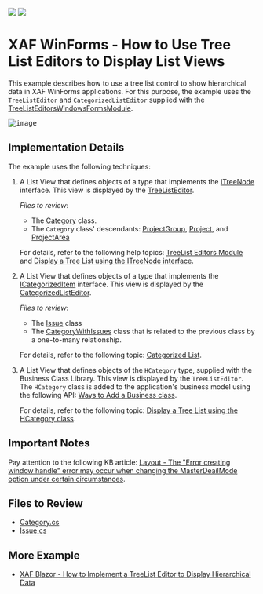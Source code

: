 <!-- default badges list -->
[![](https://img.shields.io/badge/Open_in_DevExpress_Support_Center-FF7200?style=flat-square&logo=DevExpress&logoColor=white)](https://supportcenter.devexpress.com/ticket/details/E1125)
[![](https://img.shields.io/badge/📖_How_to_use_DevExpress_Examples-e9f6fc?style=flat-square)](https://docs.devexpress.com/GeneralInformation/403183)
<!-- default badges end -->

# XAF WinForms - How to Use Tree List Editors to Display List Views

This example describes how to use a tree list control to show hierarchical data in XAF WinForms applications. For this purpose, the example uses the `TreeListEditor` and `CategorizedListEditor` supplied with the [TreeListEditorsWindowsFormsModule](https://docs.devexpress.com/eXpressAppFramework/DevExpress.ExpressApp.TreeListEditors.Win.TreeListEditorsWindowsFormsModule). 

<kbd>![image](https://github.com/DevExpress-Examples/XAF_how-to-use-tree-list-editors-to-display-list-views-e1125/assets/14300209/b08d7d3e-c32d-4b73-bd2f-f537f6770871)</kbd>

## Implementation Details

The example uses the following techniques:

1. A List View that defines objects of a type that implements the [ITreeNode](https://docs.devexpress.com/eXpressAppFramework/DevExpress.Persistent.Base.General.ITreeNode) interface. This view is displayed by the [TreeListEditor](https://docs.devexpress.com/eXpressAppFramework/DevExpress.ExpressApp.TreeListEditors.Win.TreeListEditor).
 
    _Files to review_:
  
    * The [Category](./CS/EFCore/UseTreeListEF/UseTreeListEF.Module/BusinessObjects/Category.cs) class.
    * The `Category` class' descendants: [ProjectGroup](./CS/EFCore/UseTreeListEF/UseTreeListEF.Module/BusinessObjects/ProjectGroup.cs), [Project](./CS/EFCore/UseTreeListEF/UseTreeListEF.Module/BusinessObjects/Project.cs), and [ProjectArea](./CS/EFCore/UseTreeListEF/UseTreeListEF.Module/BusinessObjects/ProjectArea.cs)
    
    For details, refer to the following help topics: [TreeList Editors Module](https://docs.devexpress.com/eXpressAppFramework/112836/application-shell-and-base-infrastructure/tree-list-editors/tree-list-editors-module-overview) and [Display a Tree List using the ITreeNode interface](https://docs.devexpress.com/eXpressAppFramework/112837/application-shell-and-base-infrastructure/tree-list-editors/display-a-tree-list-using-the-tree-node-interface).
  
2. A List View that defines objects of a type that implements the [ICategorizedItem](https://docs.devexpress.com/eXpressAppFramework/DevExpress.Persistent.Base.General.ICategorizedItem) interface. This view is displayed by the [CategorizedListEditor](https://docs.devexpress.com/eXpressAppFramework/DevExpress.ExpressApp.TreeListEditors.Win.CategorizedListEditor).

    _Files to review_:

    * The [Issue](./CS/EFCore/UseTreeListEF/UseTreeListEF.Module/BusinessObjects/Issue.cs) class
    * The [CategoryWithIssues](./CS/EFCore/UseTreeListEF/UseTreeListEF.Module/BusinessObjects/CategoryWithIssues.cs) class that is related to the previous class by a one-to-many relationship.

    For details, refer to the following topic: [Categorized List](https://docs.devexpress.com/eXpressAppFramework/112838/application-shell-and-base-infrastructure/tree-list-editors/categorized-list).

3. A List View that defines objects of the `HCategory` type, supplied with the Business Class Library. This view is displayed by the `TreeListEditor`. The `HCategory` class is added to the application's business model using the following API: [Ways to Add a Business class](https://docs.devexpress.com/eXpressAppFramework/112847/business-model-design-orm/ways-to-add-a-business-class).

    For details, refer to the following topic: [Display a Tree List using the HCategory class](https://docs.devexpress.com/eXpressAppFramework/112839/application-shell-and-base-infrastructure/tree-list-editors/display-a-tree-list-using-the-category-class).

## Important Notes

Pay attention to the following KB article: [Layout - The "Error creating window handle" error may occur when changing the MasterDeailMode option under certain circumstances](https://supportcenter.devexpress.com/ticket/details/b181657/layout-troubleshooting-the-error-creating-window-handle-or-infinite-recursion-detected).

## Files to Review

- [Category.cs](CS/EFCore/UseTreeListEF/UseTreeListEF.Module/BusinessObjects/Category.cs)
- [Issue.cs](CS/EFCore/UseTreeListEF/UseTreeListEF.Module/BusinessObjects/Issue.cs)

## More Example

* [XAF Blazor - How to Implement a TreeList Editor to Display Hierarchical Data](https://github.com/DevExpress-Examples/xaf-treelist-editor-blazor)
